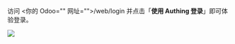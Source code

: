 <IntegrationDetailCard title="体验登录">

访问 <你的 Odoo="" 网址="">/web/login 并点击「**使用 Authing 登录**」即可体验登录。

![](~@imagesZhCn/integration/odoo/step3.jpg)

</IntegrationDetailCard>

